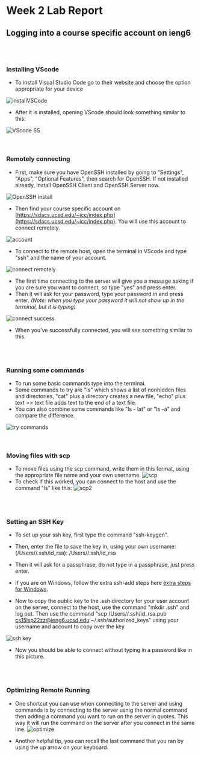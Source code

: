 # Week 2 Lab Report
## Logging into a course specific account on ieng6 <br /> 
<br />
<br />

### Installing VScode
- To install Visual Studio Code go to their website and choose the option appropriate for your device

![installVSCode](installVSCode.PNG)

- After it is installed, opening VScode should look something similar to this:

![VScode SS](VSCodeSS.PNG) <br /> 
<br />
<br />

### Remotely connecting

- First, make sure you have OpenSSH installed by going to "Settings", "Apps", "Optional Features", then search for OpenSSH. If not installed already, install OpenSSH Client and OpenSSH Server now. 

![OpenSSH install](installOpenSSH.png)

- Then find your course specific account on [https://sdacs.ucsd.edu/~icc/index.php](https://sdacs.ucsd.edu/~icc/index.php). You will use this account to connect remotely. 

![account](accountLookUp.png)

- To connect to the remote host, open the terminal in VScode and type "ssh" and the name of your account.

![connect remotely](connectingWithSSH.png)

- The first time connecting to the server will give you a message asking if you are sure you want to connect, so type "yes" and press enter.
- Then it will ask for your password, type your password in and press enter. *(Note: when you type your password it will not show up in the terminal, but it is typing)*

![connect success](resultFromConnecting.png)

- When you've successfully connected, you will see something similar to this.<br /> 
<br />
<br />

### Running some commands
- To run some basic commands type into the terminal.
- Some commands to try are "ls" which shows a list of nonhidden files and directories, "cat" plus a directory creates a new file, "echo" plus text >> text file adds text to the end of a text file.
- You can also combine some commands like "ls - lat" or "ls -a" and compare the difference.

![try commands](tryCommands.png)<br /> 
<br />
<br />

### Moving files with scp
- To move files using the scp command, write them in this format, using the appropriate file name and your own username.
![scp](usingSCP.PNG)
- To check if this worked, you can connect to the host and use the command "ls" like this:
![scp2](usingSCPp2.PNG)<br /> 
<br />
<br />

### Setting an SSH Key
- To set up your ssh key, first type the command "ssh-keygen".
- Then, enter the file to save the key in, using your own username: (/Users/<user-name>/.ssh/id_rsa): /Users/<user-name>/.ssh/id_rsa
- Then it will ask for a passphrase, do not type in a passphrase, just press enter.
- If you are on Windows, follow the extra ssh-add steps here [extra steps for Windows](https://docs.microsoft.com/en-us/windows-server/administration/openssh/openssh_keymanagement#user-key-generation).

- Now to copy the public key to the .ssh directory for your user account on the server, connect to the host, use the command "mkdir .ssh" and log out. Then use the command "scp /Users/<user-name>/.ssh/id_rsa.pub
cs15lsp22zz@ieng6.ucsd.edu:~/.ssh/authorized_keys" using your username and account to copy over the key. 

![ssh key](sshKey.PNG)

- Now you should be able to connect without typing in a password like in this picture. <br /> 
<br />
<br />

### Optimizing Remote Running 
- One shortcut you can use when connecting to the server and using commands is by connecting to the server usnig the normal command then adding a command you want to run on the server in quotes. This way it will run the command on the server after you connect in the same line. 
![optimize](optimize.PNG)

- Another helpful tip, you can recall the last command that you ran by using the up arrow on your keyboard. 


